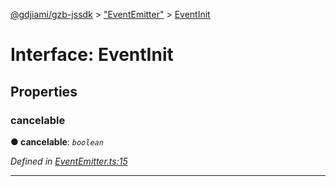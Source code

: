 [@gdjiami/gzb-jssdk](../README.md) > ["EventEmitter"](../modules/_eventemitter_.md) > [EventInit](../interfaces/_eventemitter_.eventinit.md)



# Interface: EventInit


## Properties
<a id="cancelable"></a>

###  cancelable

**●  cancelable**:  *`boolean`* 

*Defined in [EventEmitter.ts:15](https://github.com/GDJiaMi/gzb-jssdk/blob/38ff667/src/EventEmitter.ts#L15)*





___


